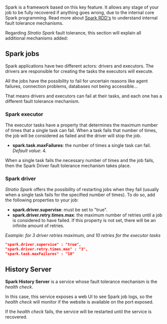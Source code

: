 Spark is a framework based on this key feature. It allows any stage of your job to be fully recovered if anything goes wrong, due to the internal core Spark programming. Read more about [Spark RDD's](https://spark.apache.org/docs/2.4.4/rdd-programming-guide.html#resilient-distributed-datasets-rdds) to understand internal fault tolerance mechanisms.   

Regarding *Stratio Spark* fault tolerance, this section will explain all additional mechanisms added:

## Spark jobs

Spark applications have two different actors: drivers and executors. The drivers are responsible for creating the tasks the executors will execute. 

All the jobs have the possibility to fail for uncertain reasons like agent failures, connection problems, databases not being accessible...  

That means drivers and executors can fail at their tasks, and each one has a different fault tolerance mechanism.  

### Spark executor

The executor tasks have a property that determines the maximum number of times that a single task can fail. When a task fails that number of times, the job will be considered as failed and the driver will stop the job.

* **spark.task.maxFailures**: the number of times a single task can fail. *Default value*: 4.

When a single task fails the necessary number of times and the job fails, then the Spark Driver fault tolerance mechanism takes place.   

### Spark driver

*Stratio Spark* offers the possibility of restarting jobs when they fail (usually when a single task fails for the specified number of times). To do so, add the following properties to your job:
  
* **spark.driver.supervise**: must be set to "true".
* **spark.driver.retry.times.max**: the maximum number of retries until a job is considered to have failed. If this property is not set, there will be an infinite amount of retries.  

*Example: for 3 driver retries maximum, and 10 retries for the executor tasks*

```json
"spark.driver.supervise" : "true",
"spark.driver.retry.times.max" : "3",
"spark.task.maxFailures" : "10"
```

## History Server

**Spark History Server** is a service whose fault tolerance mechanism is the *health check*.  

In this case, this service exposes a web UI to see Spark job logs, so the *health check* will monitor if the website is available on the port exposed.  

If the *health check* fails, the service will be restarted until the service is recovered.  
